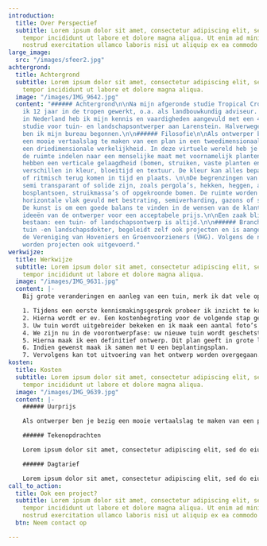 ```yaml
---
introduction:
  title: Over Perspectief
  subtitle: Lorem ipsum dolor sit amet, consectetur adipiscing elit, sed do eiusmod
    tempor incididunt ut labore et dolore magna aliqua. Ut enim ad minim veniam, quis
    nostrud exercitation ullamco laboris nisi ut aliquip ex ea commodo consequat.
large_image:
  src: "/images/sfeer2.jpg"
achtergrond:
  title: Achtergrond
  subtitle: Lorem ipsum dolor sit amet, consectetur adipiscing elit, sed do eiusmod
    tempor incididunt ut labore et dolore magna aliqua.
  image: "/images/IMG_9642.jpg"
  content: "###### Achtergrond\n\nNa mijn afgeronde studie Tropical Crop Science heb
    ik 12 jaar in de tropen gewerkt, o.a. als landbouwkundig adviseur. Bij terugkeer
    in Nederland heb ik mijn kennis en vaardigheden aangevuld met een 4 jaar durende
    studie voor tuin- en landschapsontwerper aan Larenstein. Halverwege mijn studie
    ben ik mijn bureau begonnen.\n\n###### Filosofie\n\nAls ontwerper ben je bezig
    een mooie vertaalslag te maken van een plan in een tweedimensionaal vlak naar
    een driedimensionale werkelijkheid. In deze virtuele wereld heb je te maken met
    de ruimte indelen naar een menselijke maat met voornamelijk planten. Deze planten
    hebben een verticale gelaagdheid (bomen, struiken, vaste planten en bollen) en
    verschillen in kleur, bloeitijd en textuur. De kleur kan alles bepalend zijn,
    of ritmisch terug komen in tijd en plaats. \n\nDe begrenzingen van ruimtes kunnen
    semi transparant of solide zijn, zoals pergola’s, hekken, heggen, aarden wallen,
    bosplantsoen, struikmassa’s of opgekroonde bomen. De ruimte worden ook in een
    horizontale vlak gevuld met bestrating, semiverharding, gazons of spiegelvijvers.
    De kunst is om een goede balans te vinden in de wensen van de klant en de artistieke
    ideeën van de ontwerper voor een acceptabele prijs.\n\nEen zaak blijft altijd
    bestaan: een tuin- of landschapsontwerp is altijd.\n\n###### Brancheverenigingen\n\nPerspectief,
    tuin -en landschapsdokter, begeleidt zelf ook projecten en is aangesloten bij
    de Vereniging van Hoveniers en Groenvoorzieners (VHG). Volgens de normen van VHG
    worden projecten ook uitgevoerd."
werkwijze:
  title: Werkwijze
  subtitle: Lorem ipsum dolor sit amet, consectetur adipiscing elit, sed do eiusmod
    tempor incididunt ut labore et dolore magna aliqua.
  image: "/images/IMG_9631.jpg"
  content: |-
    Bij grote veranderingen en aanleg van een tuin, merk ik dat vele opdrachtgevers niet goed weten wat ze kunnen verwachten. Hoe gaat een opdracht in zijn werk?

    1. Tijdens een eerste kennismakingsgesprek probeer ik inzicht te krijgen in uw ideeën over de huidige tuin en uw droomtuin. Het is prettig als U voorbeelden zoals plaatjes of foto’s uit tijdschriften beschikbaar heeft.
    2. Hierna wordt er ev. Een kostenbegroting voor de volgende stap gemaakt.
    3. Uw tuin wordt uitgebreider bekeken en ik maak een aantal foto’s en ruwe schetsen. Als we het eens worden over de sterke en zwakke punten van uw tuin, stellen we samen een programma van eisen op.
    4. We zijn nu in de voorontwerpfase: uw nieuwe tuin wordt geschetst, waarin uw wensen tot uitdrukking komen. Heel vaak is een kadaster kopie van uw grond en huis een goede basis voor de schaal voor het autocad bestand.
    5. Hierna maak ik een definitief ontwerp. Dit plan geeft in grote lijnen weer waar bomen, struiken heesters, borders, paden en terrassen zullen komen.
    6. Indien gewenst maak ik samen met U een beplantingsplan.
    7. Vervolgens kan tot uitvoering van het ontwerp worden overgegaan. Uiteraard bespreken we vóór de tijd wat U eventueel zelf wilt of kunt doen.
kosten:
  title: Kosten
  subtitle: Lorem ipsum dolor sit amet, consectetur adipiscing elit, sed do eiusmod
    tempor incididunt ut labore et dolore magna aliqua.
  image: "/images/IMG_9639.jpg"
  content: |-
    ###### Uurprijs

    Als ontwerper ben je bezig een mooie vertaalslag te maken van een plan in een tweedimensionaal vlak naar een driedimensionale werkelijkheid. In deze virtuele wereld heb je te maken met de ruimte indelen naar een menselijke maat met voornamelijk planten. Deze planten hebben een verticale gelaagdheid (bomen, struiken, vaste planten en bollen) en verschillen in kleur, bloeitijd en textuur. De kleur kan alles bepalend zijn, of ritmisch terug komen in tijd en plaats

    ###### Tekenopdrachten

    Lorem ipsum dolor sit amet, consectetur adipiscing elit, sed do eiusmod tempor incididunt ut labore et dolore magna aliqua. Ut enim ad minim veniam, quis nostrud exercitation ullamco laboris nisi ut aliquip ex ea commodo consequat.

    ###### Dagtarief

    Lorem ipsum dolor sit amet, consectetur adipiscing elit, sed do eiusmod tempor incididunt ut labore et dolore magna aliqua. Ut enim ad minim veniam, quis nostrud exercitation ullamco laboris nisi ut aliquip ex ea commodo consequat.
call_to_action:
  title: Ook een project?
  subtitle: Lorem ipsum dolor sit amet, consectetur adipiscing elit, sed do eiusmod
    tempor incididunt ut labore et dolore magna aliqua. Ut enim ad minim veniam, quis
    nostrud exercitation ullamco laboris nisi ut aliquip ex ea commodo consequat.
  btn: Neem contact op

---
```

